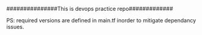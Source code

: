 ###############This is devops practice repo#############

PS: required versions are defined in main.tf inorder to mitigate dependancy issues.
